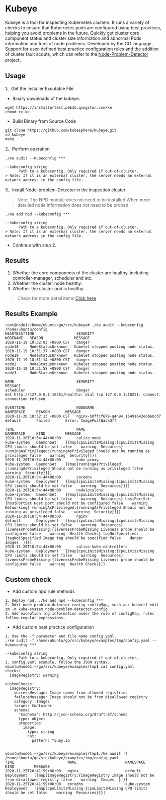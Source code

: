 # Kubeye

Kubeye is a tool for inspecting Kubernetes clusters. It runs a variety of checks to ensure that Kubernetes pods are configured using best practices, helping you avoid problems in the future. 
Quickly get cluster core component status and cluster size information and abnormal Pods information and tons of node problems. Developed by the GO language. Support for user-defined best practice configuration rules and the addition of cluster fault scouts, which can refer to the [Node-Problem-Detector](https://github.com/kubernetes/node-problem-detector) project。

## Usage

1、Get the Installer Excutable File
* Binary downloads of the kubeye.
```shell script
wget https://installertest.pek3b.qingstor.com/ke
chmod +x ke
```
* Build Binary from Source Code
```shell script
git clone https://github.com/kubesphere/kubeye.git
cd kubeye 
make
```
2、Perform operation
```shell script
./ke audit --kubeconfig ***

--kubeconfig string
      Path to a kubeconfig. Only required if out-of-cluster.
> Note: If it is an external cluster, the server needs an external network address in the config file.
```

3、Install Node-problem-Detector in the inspection cluster

> Note: The NPD module does not need to be installed When more detailed node information does not need to be probed.

```shell script
./ke add npd --kubeconfig ***

--kubeconfig string
      Path to a kubeconfig. Only required if out-of-cluster.
> Note: If it is an external cluster, the server needs an external network address in the config file.
```

* Continue with step 2.

## Results

1. Whether the core components of the cluster are healthy, including controller-manager, scheduler and etc.
2. Whether the cluster node healthy.
3. Whether the cluster pod is healthy.
> Check for more detail items [Click here](./docs/check-content_zh-CN.md)

## Results Example

```
root@node1:/home/ubuntu/go/src/kubeye# ./ke audit --kubeconfig /home/ubuntu/config
HEARTBEATTIME                   SEVERITY                                 NODENAME   REASON              MESSAGE
2020-11-19 10:32:03 +0800 CST   danger                                   node18     NodeStatusUnknown   Kubelet stopped posting node status.
2020-11-19 10:31:37 +0800 CST   danger                                   node19     NodeStatusUnknown   Kubelet stopped posting node status.
2020-11-19 10:31:14 +0800 CST   danger                                   node2      NodeStatusUnknown   Kubelet stopped posting node status.
2020-11-19 10:31:58 +0800 CST   danger                                   node3      NodeStatusUnknown   Kubelet stopped posting node status.

NAME                            SEVERITY                                 MESSAGE
scheduler                       danger                                   Get http://127.0.0.1:10251/healthz: dial tcp 127.0.0.1:10251: connect: connection refused

EVENTTIME                       NODENAME                                 NAMESPACE     REASON       MESSAGE
2020-11-20 18:52:13 +0800 CST   nginx-b8ffcf679-q4n9v.16491643e6b68cd7   default       Failed       Error: ImagePullBackOff

TIME                            NAME                                     NAMESPACE     KIND         MESSAGE
2020-11-20T18:54:44+08:00       calico-node                              kube-system   DaemonSet    [{map[cpuLimitsMissing:{cpuLimitsMissing CPU limits should be set false    warning  Resources} runningAsPrivileged:{runningAsPrivileged Should not be running as privileged false    warning  Security}]}]
2020-11-20T18:54:44+08:00       kube-proxy                               kube-system   DaemonSet    [{map[runningAsPrivileged:{runningAsPrivileged Should not be running as privileged false    warning  Security}]}]
2020-11-20T18:54:44+08:00       coredns                                  kube-system   Deployment   [{map[cpuLimitsMissing:{cpuLimitsMissing CPU limits should be set false    warning  Resources}]}]
2020-11-20T18:54:44+08:00       nodelocaldns                             kube-system   DaemonSet    [{map[cpuLimitsMissing:{cpuLimitsMissing CPU limits should be set false    warning  Resources} hostPortSet:{hostPortSet Host port should not be configured false    warning  Networking} runningAsPrivileged:{runningAsPrivileged Should not be running as privileged false    warning  Security}]}]
2020-11-20T18:54:44+08:00       nginx                                    default       Deployment   [{map[cpuLimitsMissing:{cpuLimitsMissing CPU limits should be set false    warning  Resources} livenessProbeMissing:{livenessProbeMissing Liveness probe should be configured false    warning  Health Checks} tagNotSpecified:{tagNotSpecified Image tag should be specified false    danger   Images  }]}]
2020-11-20T18:54:44+08:00       calico-kube-controllers                  kube-system   Deployment   [{map[cpuLimitsMissing:{cpuLimitsMissing CPU limits should be set false    warning  Resources} livenessProbeMissing:{livenessProbeMissing Liveness probe should be configured false    warning  Health Checks}]}
```

## Custom check

* Add custom npd rule methods
```
1. Deploy npd, ./ke add npd --kubeconfig ***
2. Ddit node-problem-detector-config configMap, such as: kubectl edit cm -n kube-system node-problem-detector-config
3. Add exception log information under the rule of configMap, rules follow regular expressions.
```
* Add custom best practice configuration
```
1. Use the -f parameter and file name config.yaml.
./ke audit -f /home/ubuntu/go/src/kubeye/examples/tmp/config.yaml --kubeconfig ***

--kubeconfig string
      Path to a kubeconfig. Only required if out-of-cluster.
2. config.yaml example, follow the JSON syntax.
ubuntu@node1:~/go/src/kubeye/examples/tmp$ cat config.yaml
checks:
  imageRegistry: warning

customChecks:
  imageRegistry:
    successMessage: Image comes from allowed registries
    failureMessage: Image should not be from disallowed registry
    category: Images
    target: Container
    schema:
      '$schema': http://json-schema.org/draft-07/schema
      type: object
      properties:
        image:
          type: string
          not:
            pattern: ^quay.io


ubuntu@node1:~/go/src/kubeye/examples/tmp$./ke audit -f /home/ubuntu/go/src/kubeye/examples/tmp/config.yaml
TIME                        NAME                      NAMESPACE     KIND         MESSAGE
2020-11-25T20:41:59+08:00   nginx                     default       Deployment   [{map[imageRegistry:{imageRegistry Image should not be from disallowed registry false    warning  Images  }]}]
2020-11-25T20:41:59+08:00   coredns                   kube-system   Deployment   [{map[cpuLimitsMissing:{cpuLimitsMissing CPU limits should be set false    warning  Resources}]}]

```
